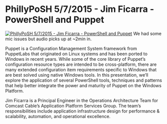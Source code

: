 ﻿# PhillyPoSH 5/7/2015 - Jim Ficarra - PowerShell and Puppet

[![PhillyPoSH 5/7/2015 - Jim Ficarra - PowerShell and Puppet](https://i2.ytimg.com/vi/yBX20V4fSZ8/hqdefault.jpg "PhillyPoSH 5/7/2015 - Jim Ficarra - PowerShell and Puppet")](https://www.youtube.com/watch?v=yBX20V4fSZ8)
We had some mic issues but audio picks up at ~2min in.

Puppet is a Configuration Management System framework from PuppetLabs that originated on Linux systems and has been ported to Windows in recent years. While some of the core library of Puppet’s configuration resource types are intended to be cross-platform, there are many extended configuration item requirements specific to Windows that are best solved using native Windows tools. In this presentation, we’ll explore the application of several PowerShell tools, techniques and patterns that help better integrate the power and maturity of Puppet on the Windows Platform.

Jim Ficarra is a Principal Engineer in the Operations Architecture Team for Comcast Cable’s Application Platform Services Group. The team’s responsibilities include application infrastructure design for performance & scalability, automation, and operational excellence.


